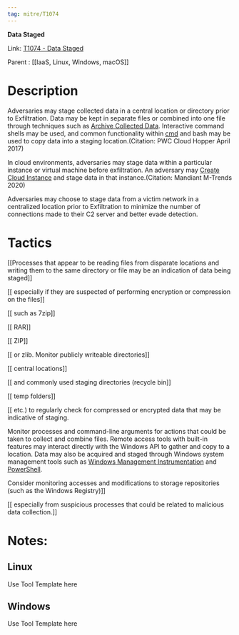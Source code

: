 ```yaml
---
tag: mitre/T1074
---
```


**Data Staged**

Link: [T1074 - Data Staged](https://attack.mitre.org/techniques/T1074)

Parent : [[IaaS, Linux, Windows, macOS]]


# Description

Adversaries may stage collected data in a central location or directory prior to Exfiltration. Data may be kept in separate files or combined into one file through techniques such as [Archive Collected Data](https://attack.mitre.org/techniques/T1560). Interactive command shells may be used, and common functionality within [cmd](https://attack.mitre.org/software/S0106) and bash may be used to copy data into a staging location.(Citation: PWC Cloud Hopper April 2017)

In cloud environments, adversaries may stage data within a particular instance or virtual machine before exfiltration. An adversary may [Create Cloud Instance](https://attack.mitre.org/techniques/T1578/002) and stage data in that instance.(Citation: Mandiant M-Trends 2020)

Adversaries may choose to stage data from a victim network in a centralized location prior to Exfiltration to minimize the number of connections made to their C2 server and better evade detection.

# Tactics


[[Processes that appear to be reading files from disparate locations and writing them to the same directory or file may be an indication of data being staged]]

[[ especially if they are suspected of performing encryption or compression on the files]]

[[ such as 7zip]]

[[ RAR]]

[[ ZIP]]

[[ or zlib. Monitor publicly writeable directories]]

[[ central locations]]

[[ and commonly used staging directories (recycle bin]]

[[ temp folders]]

[[ etc.) to regularly check for compressed or encrypted data that may be indicative of staging.

Monitor processes and command-line arguments for actions that could be taken to collect and combine files. Remote access tools with built-in features may interact directly with the Windows API to gather and copy to a location. Data may also be acquired and staged through Windows system management tools such as [Windows Management Instrumentation](https://attack.mitre.org/techniques/T1047) and [PowerShell](https://attack.mitre.org/techniques/T1059/001).

Consider monitoring accesses and modifications to storage repositories (such as the Windows Registry)]]

[[ especially from suspicious processes that could be related to malicious data collection.]]


# Notes:

## Linux

Use Tool Template here

## Windows

Use Tool Template here